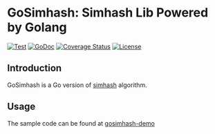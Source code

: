 # GoSimhash: Simhash Lib Powered by Golang

[![Test](https://github.com/yanyiwu/gosimhash/actions/workflows/go.yml/badge.svg)](https://github.com/yanyiwu/gosimhash/actions/workflows/go.yml)
[![GoDoc](https://godoc.org/github.com/yanyiwu/gosimhash?status.svg)](https://godoc.org/github.com/yanyiwu/gosimhash)
[![Coverage Status](https://coveralls.io/repos/yanyiwu/gosimhash/badge.svg?branch=master&service=github)](https://coveralls.io/github/yanyiwu/gosimhash?branch=master)
[![License](https://img.shields.io/badge/license-MIT-yellow.svg?style=flat)](http://yanyiwu.mit-license.org)

## Introduction

GoSimhash is a Go version of [simhash] algorithm.

## Usage

The sample code can be found at [gosimhash-demo](https://github.com/yanyiwu/gosimhash-demo)

[simhash]:http://github.com/yanyiwu/simhash

